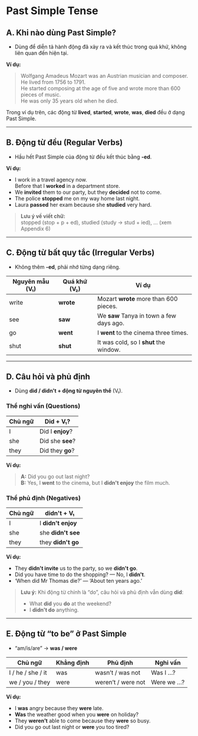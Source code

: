 # Past Simple Tense

## A. Khi nào dùng Past Simple?
- Dùng để diễn tả hành động đã xảy ra và kết thúc trong quá khứ, không liên quan đến hiện tại.

**Ví dụ:**
> Wolfgang Amadeus Mozart was an Austrian musician and composer.  
> He lived from 1756 to 1791.  
> He started composing at the age of five and wrote more than 600 pieces of music.  
> He was only 35 years old when he died.  

Trong ví dụ trên, các động từ **lived**, **started**, **wrote**, **was**, **died** đều ở dạng Past Simple.

---

## B. Động từ đều (Regular Verbs)
- Hầu hết Past Simple của động từ đều kết thúc bằng **-ed**.

**Ví dụ:**
- I work in a travel agency now.  
  Before that I **worked** in a department store.  
- We **invited** them to our party, but they **decided** not to come.  
- The police **stopped** me on my way home last night.  
- Laura **passed** her exam because she **studied** very hard.

> **Lưu ý về viết chữ:**  
> stopped (stop + p + ed), studied (study → stud + ied), … (xem Appendix 6)

---

## C. Động từ bất quy tắc (Irregular Verbs)
- Không thêm **-ed**, phải nhớ từng dạng riêng.

| Nguyên mẫu (V₁) | Quá khứ (V₂)  | Ví dụ                                     |
| --------------- | ------------ | ----------------------------------------- |
| write           | **wrote**    | Mozart **wrote** more than 600 pieces.   |
| see             | **saw**      | We **saw** Tanya in town a few days ago. |
| go              | **went**     | I **went** to the cinema three times.    |
| shut            | **shut**     | It was cold, so I **shut** the window.   |

---

## D. Câu hỏi và phủ định
- Dùng **did / didn't + động từ nguyên thể** (V₁).

### Thể nghi vấn (Questions)

| Chủ ngữ | Did + V₁?       |
| ------- | --------------- |
| I       | Did I **enjoy**?  |
| she     | Did she **see**?  |
| they    | Did they **go**?  |

**Ví dụ:**
> **A:** Did you go out last night?  
> **B:** Yes, I **went** to the cinema, but I **didn't enjoy** the film much.

### Thể phủ định (Negatives)

| Chủ ngữ | didn't + V₁      |
| ------- | ---------------- |
| I       | I **didn't enjoy** |
| she     | she **didn't see**   |
| they    | they **didn't go**   |

**Ví dụ:**
- They **didn't invite** us to the party, so we **didn't go**.  
- Did you have time to do the shopping? — No, I **didn't**.  
- ‘When did Mr Thomas die?’ — ‘About ten years ago.’

> **Lưu ý:** Khi động từ chính là “do”, câu hỏi và phủ định vẫn dùng **did**:  
> - What **did** you **do** at the weekend?  
> - I **didn't do** anything.

---

## E. Động từ “to be” ở Past Simple
- “am/is/are” → **was / were**

| Chủ ngữ           | Khẳng định | Phủ định        | Nghi vấn       |
| ----------------- | ---------- | --------------- | -------------- |
| I / he / she / it | was        | wasn’t / was not | Was I …?       |
| we / you / they   | were       | weren’t / were not | Were we …?     |

**Ví dụ:**
- I **was** angry because they **were** late.  
- **Was** the weather good when you **were** on holiday?  
- They **weren’t** able to come because they **were** so busy.  
- Did you go out last night or **were** you too tired?

